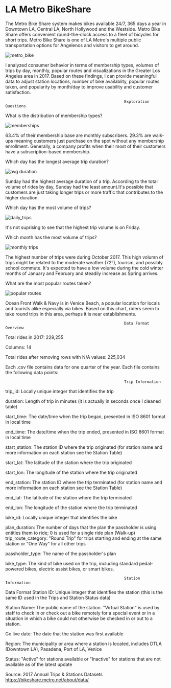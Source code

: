 # LA Metro BikeShare

The Metro Bike Share system makes bikes available 24/7, 365 days a year in Downtown LA, Central LA, North Hollywood and the Westside. Metro Bike Share offers convenient round-the-clock access to a fleet of bicycles for short trips. Metro Bike Share is one of LA Metro's multiple public transportation options for Angelenos and visitors to get around.

![metro_bike](https://github.com/clvsushant/Metro_Bike/blob/main/Images/DSC01282-1600x885.jpg)

I analyzed consumer behavior in terms of membership types, volumes of trips by day, monthly, popular routes and visualizations in the Greater Los Angeles area in 2017. Based on these findings, I can provide meaningful data to adjust station locations, number of bike availablity, popular routes taken, and popularity by month/day to improve usability and customer satisfaction.

                                                        Exploration Questions


What is the distribution of membership types?

![memberships](https://github.com/clvsushant/Metro_Bike/blob/main/Images/membership_types.png)

63.4% of their membership base are monthly subscribers. 29.3% are walk-ups meaning customers just purchase on the spot without any membership enrollment. Generally, a company profits when their most of their customers have a subscription-based membership.

Which day has the longest average trip duration?

![avg duration](https://github.com/clvsushant/Metro_Bike/blob/main/Images/avg_trip_duration_by_day.png)

Sunday had the highest average duration of a trip. According to the total volume of rides by day, Sunday had the least amount.It's possible that customers are just taking longer trips or more traffic that contributes to the higher duration.

Which day has the most volume of trips?

![daily_trips](https://github.com/clvsushant/Metro_Bike/blob/main/Images/daily_trips_by_week.png)

It's not suprising to see that the highest trip volume is on Friday.

Which month has the most volume of trips?

![monthly trips](https://github.com/clvsushant/Metro_Bike/blob/main/Images/monthly_trips_2017.png)

The highest number of trips were during October 2017. This high volumn of trips might be related to the moderate weather (72°), tourism, and possibly school commute. It's expected to have a low volume during the cold winter months of January and February and steadily increase as Spring arrives.

What are the most popular routes taken?

![popular routes](https://github.com/clvsushant/Metro_Bike/blob/main/Images/top_50_routes.png)

Ocean Front Walk & Navy is in Venice Beach, a popular location for locals and tourists alike especially via bikes. Based on this chart, riders seem to take round trips in this area, perhaps it is near establishments.

                                                        Data Format Overview

Total rides in 2017: 229,255

Columns: 14

Total rides after removing rows with N/A values: 225,034

Each .csv file contains data for one quarter of the year. Each file contains the following data points:

                                                        Trip Information

trip_id: Locally unique integer that identifies the trip

duration: Length of trip in minutes (it is actually in seconds once I cleaned table)

start_time: The date/time when the trip began, presented in ISO 8601 format in local time

end_time: The date/time when the trip ended, presented in ISO 8601 format in local time

start_station: The station ID where the trip originated (for station name and more information on each station see the Station Table)

start_lat: The latitude of the station where the trip originated

start_lon: The longitude of the station where the trip originated

end_station: The station ID where the trip terminated (for station name and more information on each station see the Station Table)

end_lat: The latitude of the station where the trip terminated

end_lon: The longitude of the station where the trip terminated

bike_id: Locally unique integer that identifies the bike

plan_duration: The number of days that the plan the passholder is using entitles them to ride; 0 is used for a single ride plan (Walk-up)
trip_route_category: "Round Trip" for trips starting and ending at the same station or "One Way" for all other trips

passholder_type: The name of the passholder's plan

bike_type: The kind of bike used on the trip, including standard pedal-powered bikes, electric assist bikes, or smart bikes.

                                                        Station Information

Data Format
Station ID: Unique integer that identifies the station (this is the same ID used in the Trips and Station Status data)

Station Name: The public name of the station. "Virtual Station" is used by staff to check in or check out a bike remotely for a special
event or in a situation in which a bike could not otherwise be checked in or out to a station.

Go live date: The date that the station was first available

Region: The municipality or area where a station is located, includes DTLA (Downtown LA), Pasadena, Port of LA, Venice

Status: "Active" for stations available or "Inactive" for stations that are not available as of the latest update

Source: 2017 Annual Trips & Stations Datasets https://bikeshare.metro.net/about/data/
